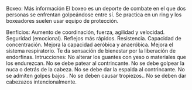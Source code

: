 Boxeo:
Más información
El boxeo es un deporte de combate en el que dos personas se enfrentan golpeándose entre sí. Se practica en un ring y los boxeadores suelen usar equipo de protección. 

Benficios:
Aumento de coordinación, fuerza, agilidad y velocidad.
Seguridad (emocional).
Reflejos más rápidos.
Resistencia.
Capacidad de concentración.
Mejora la capacidad aeróbica y anaeróbica.
Mejora el sistema respiratorio.
Te da sensación de bienestar por la liberación de endorfinas.
Intrucciones:
No alterar los guantes con yeso o materiales que los endurezcan.
No se debe patear al contrincante.
No se debe golpear la nuca o detrás de la cabeza.
No se debe dar la espalda al contrincante.
No se admiten golpes bajos .
No se deben causar tropiezos..
No se deben dar cabezazos intencionalmente.
